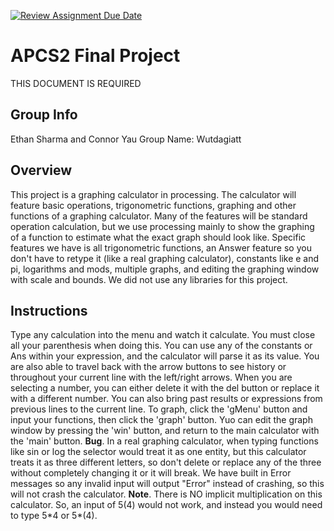 [![Review Assignment Due Date](https://classroom.github.com/assets/deadline-readme-button-24ddc0f5d75046c5622901739e7c5dd533143b0c8e959d652212380cedb1ea36.svg)](https://classroom.github.com/a/syDSSnTt)
# APCS2 Final Project
THIS DOCUMENT IS REQUIRED
## Group Info
Ethan Sharma and Connor Yau
Group Name: Wutdagiatt
## Overview
This project is a graphing calculator in processing. The calculator will feature basic operations, trigonometric functions, graphing and other functions of a graphing calculator. Many of the features will be standard operation calculation, but we use processing mainly to show the graphing of a function to estimate what the exact graph should look like. Specific features we have is all trigonometric functions, an Answer feature so you don't have to retype it (like a real graphing calculator), constants like e and pi, logarithms and mods, multiple graphs, and editing the graphing window with scale and bounds. We did not use any libraries for this project.
## Instructions
Type any calculation into the menu and watch it calculate. You must close all your parenthesis when doing this. You can use any of the constants or Ans within your expression, and the calculator will parse it as its value. You are also able to travel back with the arrow buttons to see history or throughout your current line with the left/right arrows. When you are selecting a number, you can either delete it with the del button or replace it with a different number. You can also bring past results or expressions from previous lines to the current line. To graph, click the 'gMenu' button and input your functions, then click the 'graph' button. Yuo can edit the graph window by pressing the 'win' button, and return to the main calculator with the 'main' button.
**Bug**. In a real graphing calculator, when typing functions like sin or log the selector would treat it as one entity, but this calculator treats it as three different letters, so don't delete or replace any of the three without completely changing it or it will break. We have built in Error messages so any invalid input will output "Error" instead of crashing, so this will not crash the calculator.
**Note**. There is NO implicit multiplication on this calculator. So, an input of 5(4) would not work, and instead you would need to type 5\*4 or 5\*(4).
